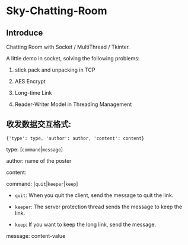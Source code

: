 # Sky-Chatting-Room

## Introduce

Chatting Room with Socket / MultiThread / Tkinter.

A little demo in socket, solving the following problems:

1. stick pack and unpacking in TCP

2. AES Encrypt

3. Long-time Link

4. Reader-Writer Model in Threading Management

## 收发数据交互格式:

`{'type': type, 'author': author, 'content': content}`

type: <string>\[`command`|`message`\]

author: <string> name of the poster

content:<string>

  command: \[`quit`|`keeper`|`keep`\]
  
   - `quit`: When you quit the client, send the message to quit the link.
   
   - `keeper`: The server protection thread sends the message to keep the link.
   
   - `keep`: If you want to keep the long link, send the message.
   
  message: content-value